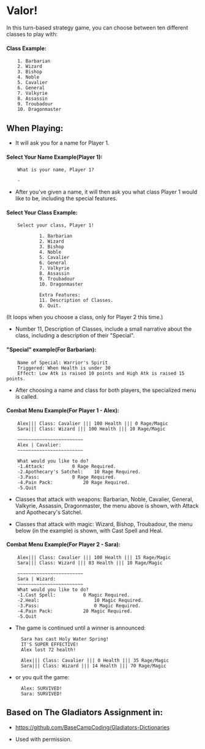 # Valor!


In this turn-based strategy game, you can choose between
ten different classes to play with:

#### Class Example:

        1. Barbarian
        2. Wizard
        3. Bishop
        4. Noble
        5. Cavalier
        6. General
        7. Valkyrie
        8. Assassin
        9. Troubadour
        10. Dragonmaster


## When Playing:

- It will ask you for a name for Player 1.

#### Select Your Name Example(Player 1):

        What is your name, Player 1?

        -

- After you've given a name, it will then ask you what class Player 1 would like to be, including the special features.

#### Select Your Class Example:

        Select your class, Player 1!

                1. Barbarian
                2. Wizard
                3. Bishop
                4. Noble
                5. Cavalier
                6. General
                7. Valkyrie
                8. Assassin
                9. Troubadour
                10. Dragonmaster

                Extra Features:
                11. Description of Classes.
                Q. Quit.

(It loops when you choose a class, only for Player 2 this time.)

- Number 11, Description of Classes, include a small narrative about the class, including a description of their "Special".

#### "Special" example(For Barbarian):

        Name of Special: Warrior's Spirit
        Triggered: When Health is under 30
        Effect: Low Atk is raised 10 points and High Atk is raised 15 points.

- After choosing a name and class for both players, the specialized menu is called.

#### Combat Menu Example(For Player 1 - Alex):

        Alex||| Class: Cavalier ||| 100 Health ||| 0 Rage/Magic
        Sara||| Class: Wizard ||| 100 Health ||| 10 Rage/Magic

        ~~~~~~~~~~~~~~~~~~~~~~~~
        Alex | Cavalier:
        ~~~~~~~~~~~~~~~~~~~~~~~~

        What would you like to do?
        -1.Attack:			0 Rage Required.
        -2.Apothecary's Satchel:	10 Rage Required.
        -3.Pass:			0 Rage Required.
        -4.Pain Pack:	        20 Rage Required.
        -5.Quit

- Classes that attack with weapons: Barbarian, Noble, Cavalier, General, Valkyrie, Assassin, Dragonmaster, the menu above is shown, with Attack and Apothecary's Satchel.

- Classes that attack with magic: Wizard, Bishop, Troubadour, the menu below (in the example) is shown, with Cast Spell and Heal.

#### Combat Menu Example(For Player 2 - Sara):

        Alex||| Class: Cavalier ||| 100 Health ||| 15 Rage/Magic
        Sara||| Class: Wizard ||| 83 Health ||| 10 Rage/Magic

        ~~~~~~~~~~~~~~~~~~~~~~~~
        Sara | Wizard:
        ~~~~~~~~~~~~~~~~~~~~~~~~
        What would you like to do?
        -1.Cast Spell:			0 Magic Required.
        -2.Heal:			        10 Magic Required.
        -3.Pass:			        0 Magic Required.
        -4.Pain Pack:			20 Magic Required.
        -5.Quit

- The game is continued until a winner is announced:

        Sara has cast Holy Water Spring!
        IT'S SUPER EFFECTIVE!
        Alex lost 72 health!

        Alex||| Class: Cavalier ||| 0 Health ||| 35 Rage/Magic
        Sara||| Class: Wizard ||| 14 Health ||| 70 Rage/Magic



- or you quit the game:

        Alex: SURVIVED!
        Sara: SURVIVED!

## Based on The Gladiators Assignment in:
- https://github.com/BaseCampCoding/Gladiators-Dictionaries

- Used with permission.
